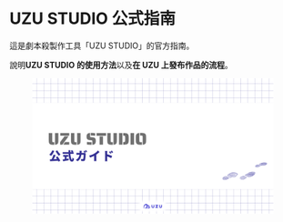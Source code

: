 # UZU STUDIO 公式指南

這是劇本殺製作工具「UZU STUDIO」的官方指南。

說明**UZU STUDIO 的使用方法**以及**在 UZU 上發布作品的流程**。

<figure><img src=".gitbook/assets/image (9)-new (1).png" alt=""><figcaption></figcaption></figure>
